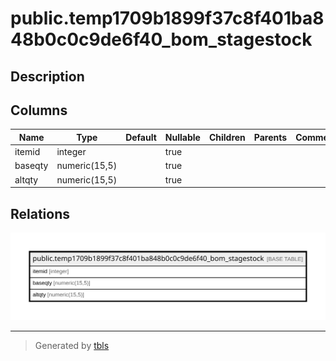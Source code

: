 # public.temp1709b1899f37c8f401ba848b0c0c9de6f40_bom_stagestock

## Description

## Columns

| Name | Type | Default | Nullable | Children | Parents | Comment |
| ---- | ---- | ------- | -------- | -------- | ------- | ------- |
| itemid | integer |  | true |  |  |  |
| baseqty | numeric(15,5) |  | true |  |  |  |
| altqty | numeric(15,5) |  | true |  |  |  |

## Relations

![er](public.temp1709b1899f37c8f401ba848b0c0c9de6f40_bom_stagestock.svg)

---

> Generated by [tbls](https://github.com/k1LoW/tbls)
